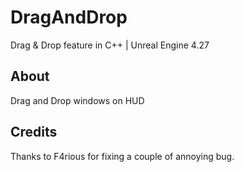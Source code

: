 # DragAndDrop
Drag & Drop feature in C++ | Unreal Engine 4.27

## About
Drag and Drop windows on HUD


## Credits
Thanks to F4rious for fixing a couple of annoying bug.
